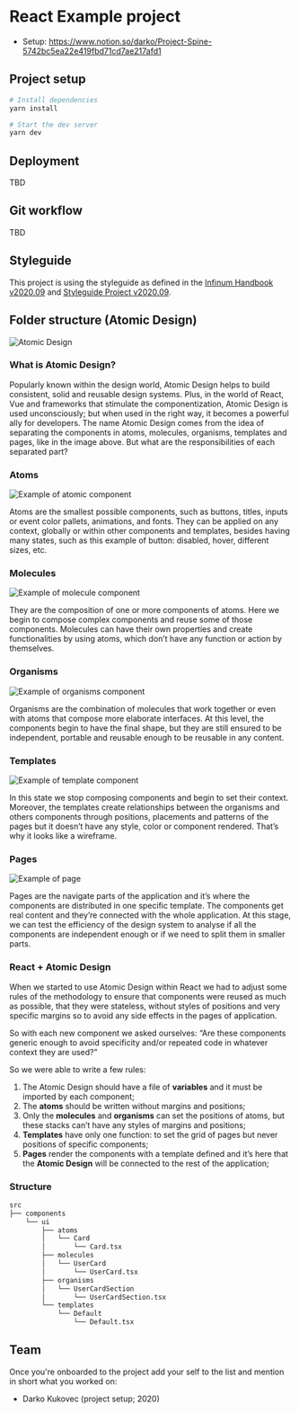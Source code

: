 # React Example project

- Setup: https://www.notion.so/darko/Project-Spine-5742bc5ea22e419fbd71cd7ae217afd1

## Project setup

```bash
# Install dependencies
yarn install

# Start the dev server
yarn dev
```

## Deployment

TBD

## Git workflow

TBD

## Styleguide

This project is using the styleguide as defined in the [Infinum Handbook v2020.09](link_to_tag) and [Styleguide Project v2020.09](link_to_tagged_project).

## Folder structure (Atomic Design)

![Atomic Design](./docs/images/atomic-design.png)

### What is Atomic Design?
Popularly known within the design world, Atomic Design helps to build consistent, solid and reusable design systems. Plus, in the world of React, Vue and frameworks that stimulate the componentization, Atomic Design is used unconsciously; but when used in the right way, it becomes a powerful ally for developers. The name Atomic Design comes from the idea of separating the components in atoms, molecules, organisms, templates and pages, like in the image above. But what are the responsibilities of each separated part?

### Atoms
![Example of atomic component](./docs/images/atom.png)

Atoms are the smallest possible components, such as buttons, titles, inputs or event color pallets, animations, and fonts. They can be applied on any context, globally or within other components and templates, besides having many states, such as this example of button: disabled, hover, different sizes, etc.

### Molecules
![Example of molecule component](./docs/images/molecule.png)

They are the composition of one or more components of atoms. Here we begin to compose complex components and reuse some of those components. Molecules can have their own properties and create functionalities by using atoms, which don’t have any function or action by themselves.

### Organisms
![Example of organisms component](./docs/images/organism.png)

Organisms are the combination of molecules that work together or even with atoms that compose more elaborate interfaces. At this level, the components begin to have the final shape, but they are still ensured to be independent, portable and reusable enough to be reusable in any content.

### Templates
![Example of template component](./docs/images/template.png)

In this state we stop composing components and begin to set their context. Moreover, the templates create relationships between the organisms and others components through positions, placements and patterns of the pages but it doesn’t have any style, color or component rendered. That’s why it looks like a wireframe.

### Pages
![Example of page](./docs/images/page.png)

Pages are the navigate parts of the application and it’s where the components are distributed in one specific template. The components get real content and they’re connected with the whole application. At this stage, we can test the efficiency of the design system to analyse if all the components are independent enough or if we need to split them in smaller parts.

### React + Atomic Design
When we started to use Atomic Design within React we had to adjust some rules of the methodology to ensure that components were reused as much as possible, that they were stateless, without styles of positions and very specific margins so to avoid any side effects in the pages of application.

So with each new component we asked ourselves: “Are these components generic enough to avoid specificity and/or repeated code in whatever context they are used?”

So we were able to write a few rules:

1. The Atomic Design should have a file of **variables** and it must be imported by each component;
1. The **atoms** should be written without margins and positions;
1. Only the **molecules** and **organisms** can set the positions of atoms, but these stacks can’t have any styles of margins and positions;
1. **Templates** have only one function: to set the grid of pages but never positions of specific components;
1. **Pages** render the components with a template defined and it’s here that the **Atomic Design** will be connected to the rest of the application;

### Structure
```bash
src
├── components
    └── ui
        ├── atoms
        │   └── Card
        │       └── Card.tsx
        ├── molecules
        │   └── UserCard
        │       └── UserCard.tsx
        ├── organisms
        │   └── UserCardSection
        │       └── UserCardSection.tsx
        └── templates
            └── Default
                └── Default.tsx
```

## Team

Once you're onboarded to the project add your self to the list and mention in
short what you worked on:

- Darko Kukovec (project setup; 2020)
